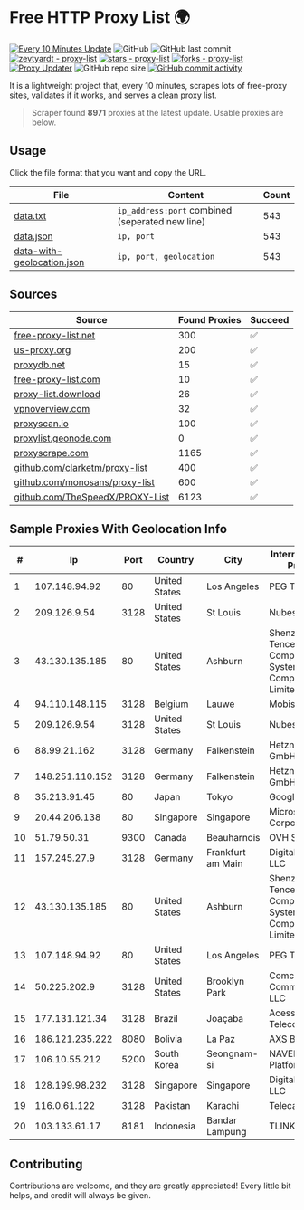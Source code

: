 
# Free HTTP Proxy List 🌍

[![Every 10 Minutes Update](https://github.com/mertguvencli/http-proxy-list/actions/workflows/main.yml/badge.svg?branch=main)](https://github.com/mertguvencli/http-proxy-list/actions/workflows/main.yml)
![GitHub](https://img.shields.io/github/license/mertguvencli/http-proxy-list)
![GitHub last commit](https://img.shields.io/github/last-commit/mertguvencli/http-proxy-list)
[![zevtyardt - proxy-list](https://img.shields.io/static/v1?label=zevtyardt&message=proxy-list&color=blue&logo=github)](https://github.com/zevtyardt/proxy-list "Go to GitHub repo")
[![stars - proxy-list](https://img.shields.io/github/stars/zevtyardt/proxy-list?style=social)](https://github.com/zevtyardt/proxy-list)
[![forks - proxy-list](https://img.shields.io/github/forks/zevtyardt/proxy-list?style=social)](https://github.com/zevtyardt/proxy-list)
[![Proxy Updater](https://github.com/zevtyardt/proxy-list/workflows/Proxy%20Updater/badge.svg)](https://github.com/zevtyardt/proxy-list/actions?query=workflow:"Proxy+Updater")
![GitHub repo size](https://img.shields.io/github/repo-size/zevtyardt/proxy-list)
[![GitHub commit activity](https://img.shields.io/github/commit-activity/m/zevtyardt/proxy-list?logo=commits)](https://github.com/zevtyardt/proxy-list/commits/main)

It is a lightweight project that, every 10 minutes, scrapes lots of free-proxy sites, validates if it works, and serves a clean proxy list.

> Scraper found **8971** proxies at the latest update. Usable proxies are below.

## Usage

Click the file format that you want and copy the URL.

|File|Content|Count|
|----|-------|-----|
|[data.txt](https://raw.githubusercontent.com/mertguvencli/http-proxy-list/main/proxy-list/data.txt)|`ip_address:port` combined (seperated new line)|543|
|[data.json](https://raw.githubusercontent.com/mertguvencli/http-proxy-list/main/proxy-list/data.json)|`ip, port`|543|
|[data-with-geolocation.json](https://raw.githubusercontent.com/mertguvencli/http-proxy-list/main/proxy-list/data-with-geolocation.json)|`ip, port, geolocation`|543|

## Sources

|Source|Found Proxies|Succeed|
|------|-------------|-------|
|[free-proxy-list.net](https://free-proxy-list.net)|300|✅|
|[us-proxy.org](https://www.us-proxy.org)|200|✅|
|[proxydb.net](http://proxydb.net)|15|✅|
|[free-proxy-list.com](https://free-proxy-list.com/?page=&port=&type%5B%5D=http&type%5B%5D=https&up_time=0&search=Search)|10|✅|
|[proxy-list.download](https://www.proxy-list.download/HTTP)|26|✅|
|[vpnoverview.com](https://vpnoverview.com/privacy/anonymous-browsing/free-proxy-servers)|32|✅|
|[proxyscan.io](https://www.proxyscan.io)|100|✅|
|[proxylist.geonode.com](https://proxylist.geonode.com/api/proxy-list?limit=300&page=1&sort_by=lastChecked&sort_type=desc&protocols=http,https)|0|✅|
|[proxyscrape.com](https://api.proxyscrape.com/v2/?request=displayproxies&protocol=http&timeout=10000&country=all&ssl=all&anonymity=all)|1165|✅|
|[github.com/clarketm/proxy-list](https://raw.githubusercontent.com/clarketm/proxy-list/master/proxy-list-raw.txt)|400|✅|
|[github.com/monosans/proxy-list](https://raw.githubusercontent.com/monosans/proxy-list/main/proxies/http.txt)|600|✅|
|[github.com/TheSpeedX/PROXY-List](https://raw.githubusercontent.com/TheSpeedX/PROXY-List/master/http.txt)|6123|✅|


## Sample Proxies With Geolocation Info

|#|Ip|Port|Country|City|Internet Service Provider|
|-|--|----|-------|----|-------------------------|
|1|107.148.94.92|80|United States|Los Angeles|PEG TECH INC|
|2|209.126.9.54|3128|United States|St Louis|Nubes, LLC|
|3|43.130.135.185|80|United States|Ashburn|Shenzhen Tencent Computer Systems Company Limited|
|4|94.110.148.115|3128|Belgium|Lauwe|Mobistar Cable|
|5|209.126.9.54|3128|United States|St Louis|Nubes, LLC|
|6|88.99.21.162|3128|Germany|Falkenstein|Hetzner Online GmbH|
|7|148.251.110.152|3128|Germany|Falkenstein|Hetzner Online GmbH|
|8|35.213.91.45|80|Japan|Tokyo|Google LLC|
|9|20.44.206.138|80|Singapore|Singapore|Microsoft Corporation|
|10|51.79.50.31|9300|Canada|Beauharnois|OVH SAS|
|11|157.245.27.9|3128|Germany|Frankfurt am Main|DigitalOcean, LLC|
|12|43.130.135.185|80|United States|Ashburn|Shenzhen Tencent Computer Systems Company Limited|
|13|107.148.94.92|80|United States|Los Angeles|PEG TECH INC|
|14|50.225.202.9|3128|United States|Brooklyn Park|Comcast Cable Communications, LLC|
|15|177.131.121.34|3128|Brazil|Joaçaba|Acessoline Telecom|
|16|186.121.235.222|8080|Bolivia|La Paz|AXS Bolivia S. A.|
|17|106.10.55.212|5200|South Korea|Seongnam-si|NAVER Business Platform|
|18|128.199.98.232|3128|Singapore|Singapore|DigitalOcean, LLC|
|19|116.0.61.122|3128|Pakistan|Karachi|Telecard|
|20|103.133.61.17|8181|Indonesia|Bandar Lampung|TLINK|



## Contributing

Contributions are welcome, and they are greatly appreciated! Every
little bit helps, and credit will always be given.

